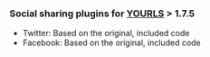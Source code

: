 ### Social sharing plugins for [YOURLS](https://yourls.org) > 1.7.5
- Twitter: Based on the original, included code
- Facebook: Based on the original, included code
